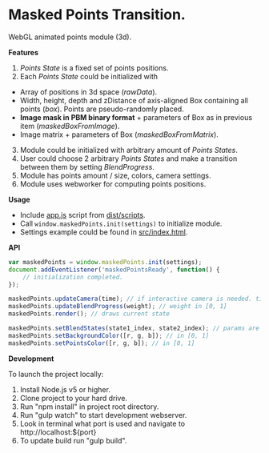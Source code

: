 # Masked Points Transition.

WebGL animated points module (3d).

**Features**

1. *Points State* is a fixed set of points positions.
2. Each *Points State* could be initialized with
 - Array of positions in 3d space (*rawData*).
 - Width, height, depth and zDistance of axis-aligned Box containing all points (*box*). Points are pseudo-randomly placed.
 - **Image mask in PBM binary format** + parameters of Box as in previous item (*maskedBoxFromImage*).
 - Image matrix + parameters of Box (*maskedBoxFromMatrix*).
3. Module could be initialized with arbitrary amount of *Points States*.
4. User could choose 2 arbitrary *Points States* and make a transition between them by setting *BlendProgress*.
5. Module has points amount / size, colors, camera settings.
6. Module uses webworker for computing points positions.

**Usage**

- Include [app.js](https://github.com/mlknz/Masked-Points-Transition/tree/master/dist/scripts/app.js) script from [dist/scripts](https://github.com/mlknz/Masked-Points-Transition/tree/master/dist/scripts).
- Call `window.maskedPoints.init(settings)` to initialize module.
- Settings example could be found in [src/index.html](https://github.com/mlknz/Masked-Points-Transition/blob/master/src/index.html).

**API**

```javascript
var maskedPoints = window.maskedPoints.init(settings);
document.addEventListener('maskedPointsReady', function() {
    // initialization completed.
});

maskedPoints.updateCamera(time); // if interactive camera is needed. time in seconds for inertia.
maskedPoints.updateBlendProgress(weight); // weight in [0, 1]
maskedPoints.render(); // draws current state

maskedPoints.setBlendStates(state1_index, state2_index); // params are integer indices as states go in settings.
maskedPoints.setBackgroundColor([r, g, b]); // in [0, 1]
maskedPoints.setPointsColor([r, g, b]); // in [0, 1]
```

**Development**

To launch the project locally:

1. Install Node.js v5 or higher.
2. Clone project to your hard drive.
3. Run "npm install" in project root directory.
4. Run "gulp watch" to start development webserver.
5. Look in terminal what port is used and navigate to http://localhost:${port}
6. To update build run "gulp build".
